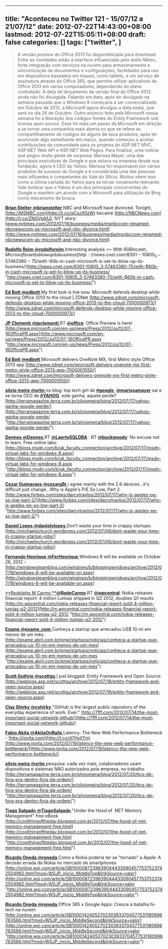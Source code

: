 
---
title: "Aconteceu no Twitter 121 - 15/07/12 a 21/07/12"
date: 2012-07-22T14:43:00+08:00
lastmod: 2012-07-22T15:05:11+08:00
draft: false
categories: []
tags: ["twitter", ]
---


> A versão *preview* do Office 2013 foi disponibilizada para *download*. Entre as novidades estão a interface influenciada pelo estilo Metro, forte integração com serviços na nuvem para armazenamento e sincronização de documentos e configurações, facilidades para uso em dispositivos baseados em toques, como tablets, e um serviço de assinatura através do Office 365, que permite utilizar aplicativos do Office 2013 em vários computadores, dependendo do plano contratado. A data de lançamento da versão final do Office 2013 ainda não foi divulgada. Falando em data, após ter divulgado na semana passada que o Windows 8 começaria a ser comercializado em Outubro de 2012, a Microsoft agora divulgou a data exata, que será no dia 26 de Outubro. Outro anúncio feito pela Microsoft nessa semana foi a liberação dos códigos-fontes do Entity Framework sob licensa *open source*. Esse foi mais um passo da Microsoft em direção a se tornar uma companhia mais aberta no que se refere ao compartilhamento de códigos de alguns de seus produtos, após ter anunciado algo semelhante em março, quando começou a aceitar contribuições da comunidade para os projetos do ASP.NET MVC, ASP.NET Web API e ASP.NET Web Pages. Para finalizar, uma notícia que pegou muita gente de surpresa: Marissa Mayer, uma das principais executivas do Google e que estava na empresa desde sua fundação, agora é CEO do Yahoo. Marissa foi responsável por vários produtos de sucesso do Google e é considerada uma das pessoas mais influentes e competentes do Vale do Silício. Muitos vêem isso como a última cartada do Yahoo para se tornar novamente relevante. Vale lembrar que o Yahoo é um dos principais concorrentes do Google e mantém um acordo com a Microsoft para utilização do Bing como mecanismo de busca.

[**Brian Stelter** ‏<s>@</s>**brianstelter** ](https://twitter.com/brianstelter) NBC and Microsoft have divorced. Tonight, [http://MSNBC.com](http://t.co/qCszX0zW) became [http://NBCNews.com](http://t.co/ZNGVpAfJ). NYT story: [www.nytimes.com/2012/07/16/business/media/msnbccom-renamed-nbcnewscom-as-microsoft-and-nbc-divorce.html](http://www.nytimes.com/2012/07/16/business/media/msnbccom-renamed-nbcnewscom-as-microsoft-and-nbc-divorce.html)   

[**Rodolfo Roim** ‏<s>@</s>**rodolforoim** ](https://twitter.com/rodolforoim) Interesting analysis >> With $60B in cash, Microsoft is set to blow up its business [http://news.cnet.com/8301-10805_3-57463380-75/with-$60b-in-cash-microsoft-is-set-to-blow-up-its-business/](http://news.cnet.com/8301-10805_3-57463380-75/with-$60b-in-cash-microsoft-is-set-to-blow-up-its-business/ "http://news.cnet.com/8301-10805_3-57463380-75/with-$60b-in-cash-microsoft-is-set-to-blow-up-its-business/")   

[**Ed Bott** ‏<s>@</s>**edbott** ](https://twitter.com/edbott) My first look is live now: Microsoft defends desktop while moving Office 2013 to the cloud | ZDNet [http://www.zdnet.com/microsoft-defends-desktop-while-moving-office-2013-to-the-cloud-7000000973/](http://www.zdnet.com/microsoft-defends-desktop-while-moving-office-2013-to-the-cloud-7000000973/)   

[**JP Clementi** ‏<s>@</s>**jpclementi** ](https://twitter.com/jpclementi) RT [<s>@</s>**office**](https://twitter.com/office): Office Preview is here! [http://www.microsoft.com/en-us/news/Press/2012/Jul12/07-16OfficePR.aspx](http://www.microsoft.com/en-us/news/Press/2012/Jul12/07-16OfficePR.aspx "http://www.microsoft.com/en-us/news/Press/2012/Jul12/07-16OfficePR.aspx")   

[**Ed Bott** ‏<s>@</s>**edbott** ](https://twitter.com/edbott) Microsoft delivers OneNote MX, first Metro style Office 2013 app [http://www.zdnet.com/microsoft-delivers-onenote-mx-first-metro-style-office-2013-app-7000001050/](http://www.zdnet.com/microsoft-delivers-onenote-mx-first-metro-style-office-2013-app-7000001050/)   

[**silvio meira** ‏<s>@</s>**srlm** ](https://twitter.com/srlm) no blog: top tech girl de [<s>#</s>**google**](https://twitter.com/#%21/search/%23google), [<s>@</s>**marissamayer**](https://twitter.com/marissamayer) sai e se torna CEO de [<s>#</s>**YAHOO**](https://twitter.com/#%21/search/%23YAHOO). este ganha; aquele perde? [http://terramagazine.terra.com.br/silviomeira/blog/2012/07/17/yahoo-ganha-google-perde/](http://terramagazine.terra.com.br/silviomeira/blog/2012/07/17/yahoo-ganha-google-perde/ "http://terramagazine.terra.com.br/silviomeira/blog/2012/07/17/yahoo-ganha-google-perde/")   

[**Dennes** ‏<s>@</s>**Dennes** ](https://twitter.com/Dennes) RT [<s>@</s>**LaerteSQLDBA**](https://twitter.com/LaerteSQLDBA) : RT [<s>@</s>**buckwoody**](https://twitter.com/buckwoody): No excuse not to learn. Free online labs: [http://blogs.msdn.com/b/uk_faculty_connection/archive/2012/07/17/msdn-virtual-labs-for-windows-8.aspx](http://blogs.msdn.com/b/uk_faculty_connection/archive/2012/07/17/msdn-virtual-labs-for-windows-8.aspx "http://blogs.msdn.com/b/uk_faculty_connection/archive/2012/07/17/msdn-virtual-labs-for-windows-8.aspx")   

[**Cezar Guimaraes** ‏<s>@</s>**cezargBr** ](https://twitter.com/cezargBr) i agree mainly with the 2.6 devices...it's difficult just change...Why is Apple's P/E So Low, Part 2 [http://www.forbes.com/sites/darcytravlos/2012/07/17/why-is-apples-pe-so-low-part-2/](http://www.forbes.com/sites/darcytravlos/2012/07/17/why-is-apples-pe-so-low-part-2/ "http://www.forbes.com/sites/darcytravlos/2012/07/17/why-is-apples-pe-so-low-part-2/")   

[**Daniel Lopes** ‏<s>@</s>**danielvlopes** ](https://twitter.com/danielvlopes) Don’t waste your time in crappy startups: [http://michaelochurch.wordpress.com/2012/07/08/dont-waste-your-time-in-crappy-startup-jobs/](http://michaelochurch.wordpress.com/2012/07/08/dont-waste-your-time-in-crappy-startup-jobs/)   

[**Fernando Henrique** ‏<s>@</s>**FerHenrique** ](https://twitter.com/FerHenrique) Windows 8 will be available on October 26, 2012 - [http://windowsteamblog.com/windows/b/bloggingwindows/archive/2012/07/18/windows-8-will-be-available-on.aspx](http://windowsteamblog.com/windows/b/bloggingwindows/archive/2012/07/18/windows-8-will-be-available-on.aspx)   

[**Rodolpho M Carmo **‏<s>@</s>**RodoCarmo** ](https://twitter.com/RodoCarmo) RT [<s>@</s>**wpcentral**](https://twitter.com/wpcentral): Nokia releases financial report: 4 million Lumias shipped in Q2 2012, doubles Q1 results [http://m.wpcentral.com/nokia-releases-financial-report-sold-4-million-lumias-q2-2012](http://m.wpcentral.com/nokia-releases-financial-report-sold-4-million-lumias-q2-2012 "http://m.wpcentral.com/nokia-releases-financial-report-sold-4-million-lumias-q2-2012")   

[**Exame** ‏<s>@</s>**exame_com** ](https://twitter.com/exame_com) Conheça a startup que arrecadou US$ 10 mi em menos de um mês: [http://exame.abril.com.br/pme/startups/noticias/conheca-a-startup-que-arrecadou-us-10-mi-em-menos-de-um-mes](http://exame.abril.com.br/pme/startups/noticias/conheca-a-startup-que-arrecadou-us-10-mi-em-menos-de-um-mes "http://exame.abril.com.br/pme/startups/noticias/conheca-a-startup-que-arrecadou-us-10-mi-em-menos-de-um-mes")   

[**Scott Guthrie** ‏<s>@</s>**scottgu** ](https://twitter.com/scottgu) I just blogged: Entity Framework and Open Source: [http://weblogs.asp.net/scottgu/archive/2012/07/19/entity-framework-and-open-source.aspx](http://weblogs.asp.net/scottgu/archive/2012/07/19/entity-framework-and-open-source.aspx)   

[**Clay Shirky** ‏<s>@</s>**cshirky** ](https://twitter.com/cshirky) "GitHub is the largest public repository of the everyday experience of work. Ever." [http://7fff.com/2012/07/14/the-most-important-social-network-github/](http://7fff.com/2012/07/14/the-most-important-social-network-github/)   

[**Fabio Akita** ‏<s>@</s>**AkitaOnRails** ](https://twitter.com/AkitaOnRails) Latency: The New Web Performance Bottleneck - [http://igvita.com](http://t.co/d7HvllTm) [http://www.igvita.com/2012/07/19/latency-the-new-web-performance-bottleneck/](http://www.igvita.com/2012/07/19/latency-the-new-web-performance-bottleneck/)   

[**silvio meira** ‏<s>@</s>**srlm** ](https://twitter.com/srlm) pesquisa: cada vez mais, colaboradores usam dispositivos e sistemas NÃO autorizados pela empresa, no trabalho [http://terramagazine.terra.com.br/silviomeira/blog/2012/07/20/tics-de-fora-pra-dentro-fora-da-ordem/](http://terramagazine.terra.com.br/silviomeira/blog/2012/07/20/tics-de-fora-pra-dentro-fora-da-ordem/ "http://terramagazine.terra.com.br/silviomeira/blog/2012/07/20/tics-de-fora-pra-dentro-fora-da-ordem/")   

[**Tiago Salgado** ‏<s>@</s>**TiagoSalgado** ](https://twitter.com/TiagoSalgado) "Under the Hood of .NET Memory Management" free eBook  [http://coolthingoftheday.blogspot.com.br/2012/07/the-hood-of-net-memory-management-free.html](http://coolthingoftheday.blogspot.com.br/2012/07/the-hood-of-net-memory-management-free.html "http://coolthingoftheday.blogspot.com.br/2012/07/the-hood-of-net-memory-management-free.html")   

[**Ricardo Oneda** ‏<s>@</s>**roneda** ](https://twitter.com/roneda) Como a Nokia poderia ter se "tornado" a Apple: A decisão errada da Nokia no mercado de smartphones [http://online.wsj.com/article/SB10000872396390444330904577537523742504982.html?mod=WSJP_inicio_MiddleTop&linkSource=valor](http://online.wsj.com/article/SB10000872396390444330904577537523742504982.html?mod=WSJP_inicio_MiddleTop&linkSource=valor "http://online.wsj.com/article/SB10000872396390444330904577537523742504982.html?mod=WSJP_inicio_MiddleTop&linkSource=valor")   

[**Ricardo Oneda** ‏<s>@</s>**roneda** ](https://twitter.com/roneda) Office 365 x Google Apps: Cresce a batalha hi-tech na nuvem [http://online.wsj.com/article/SB10001424052702303933704577531180996763566.html?mod=WSJP_inicio_MiddleSecond&linkSource=valor](http://online.wsj.com/article/SB10001424052702303933704577531180996763566.html?mod=WSJP_inicio_MiddleSecond&linkSource=valor "http://online.wsj.com/article/SB10001424052702303933704577531180996763566.html?mod=WSJP_inicio_MiddleSecond&linkSource=valor")

